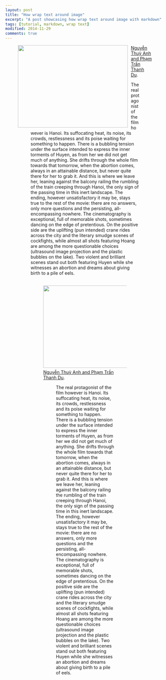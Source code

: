 ```yaml
---
layout: post
title: "How wrap text around image"
excerpt: "A post showcasing how wrap text around image with markdown"
tags: [tutorial, markdown, wrap text]
modified: 2014-11-29
comments: true
---
```

<figure>
<img class="wp-image-63" style="border: 0pt none; float: left; padding-right: 10px; padding-bottom: 5px;" title="Nguyễn Thuỳ Anh and Phạm Trần Thanh Du (Source: http://kenh14.vn/dap-canh-giua-khong-trung-2014.html)" src="http://aseansational.com/wp-content/uploads/2014/11/flapping.jpg" alt="" width="347" height="260" />
<figcaption><a href="http://aseansational.com/wp-content/uploads/2014/11/flapping.jpg" title="Nguyễn Thuỳ Anh and Phạm Trần Thanh Du">Nguyễn Thuỳ Anh and Phạm Trần Thanh Du</a>.</figcaption>
<figure>
The real protagonist of the film however is Hanoi. Its suffocating heat, its noise, its crowds, restlessness and its poise waiting for something to happen. There is a bubbling tension under the surface intended to express the inner torments of Huyen, as from her we did not get much of anything. She drifts through the whole film towards that tomorrow, when the abortion comes, always in an attainable distance, but never quite there for her to grab it. And this is where we leave her, leaning against the balcony railing the rumbling of the train creeping through Hanoi, the only sign of the passing time in this inert landscape. The ending, however unsatisfactory it may be, stays true to the rest of the movie: there are no answers, only more questions and the persisting, all-encompassing nowhere. The cinematography is exceptional, full of memorable shots, sometimes dancing on the edge of pretentious. On the positive side are the uplifting (pun intended) crane rides across the city and the literary smudge scenes of cockfights, while almost all shots featuring Hoang are among the more questionable choices (ultrasound image projection and the plastic bubbles on the lake). Two violent and brilliant scenes stand out both featuring Huyen while she witnesses an abortion and dreams about giving birth to a pile of eels.
<br><br>
<figure>
<img class="wp-image-63" style="border: 0pt none; float: right; padding-left: 10px; padding-bottom: 5px;" title="Nguyễn Thuỳ Anh and Phạm Trần Thanh Du (Source: http://kenh14.vn/dap-canh-giua-khong-trung-2014.html)" src="http://aseansational.com/wp-content/uploads/2014/11/flapping.jpg" alt="" width="347" height="260" />
<figcaption><a href="http://aseansational.com/wp-content/uploads/2014/11/flapping.jpg" title="Nguyễn Thuỳ Anh and Phạm Trần Thanh Du">Nguyễn Thuỳ Anh and Phạm Trần Thanh Du</a>.</figcaption>
<figure>
The real protagonist of the film however is Hanoi. Its suffocating heat, its noise, its crowds, restlessness and its poise waiting for something to happen. There is a bubbling tension under the surface intended to express the inner torments of Huyen, as from her we did not get much of anything. She drifts through the whole film towards that tomorrow, when the abortion comes, always in an attainable distance, but never quite there for her to grab it. And this is where we leave her, leaning against the balcony railing the rumbling of the train creeping through Hanoi, the only sign of the passing time in this inert landscape. The ending, however unsatisfactory it may be, stays true to the rest of the movie: there are no answers, only more questions and the persisting, all-encompassing nowhere. The cinematography is exceptional, full of memorable shots, sometimes dancing on the edge of pretentious. On the positive side are the uplifting (pun intended) crane rides across the city and the literary smudge scenes of cockfights, while almost all shots featuring Hoang are among the more questionable choices (ultrasound image projection and the plastic bubbles on the lake). Two violent and brilliant scenes stand out both featuring Huyen while she witnesses an abortion and dreams about giving birth to a pile of eels.
